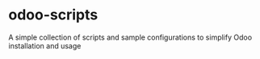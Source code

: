 # odoo-scripts
A simple collection of scripts and sample configurations to simplify Odoo installation and usage
